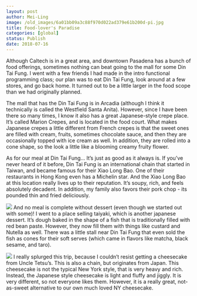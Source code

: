 ```yaml
---
layout: post
author: Mei-Ling
image: /old_images/6a01bb09a3c88f970d022ad379e61b200d-pi.jpg
title: Food-lover's Paradise
categories: [global]
status: Publish
date: 2018-07-16
---
```


Although Caltech is in a great area, and downtown Pasadena has a bunch of food offerings, sometimes nothing can beat going to the mall for some Din Tai Fung. I went with a few friends I had made in the intro functional programming class; our plan was to eat Din Tai Fung, look around at a few stores, and go back home. It turned out to be a little larger in the food scope than we had originally planned.

The mall that has the Din Tai Fung is in Arcadia (although I think it technically is called the Westfield Santa Anita). However, since I have been there so many times, I know it also has a great Japanese-style crepe place. It’s called Marion Crepes, and is located in the food court. What makes Japanese crepes a little different from French crepes is that the sweet ones are filled with cream, fruits, sometimes chocolate sauce, and then they are occasionally topped with ice cream as well. In addition, they are rolled into a cone shape, so the look a little like a blooming creamy fruity flower.

As for our meal at Din Tai Fung… It’s just as good as it always is. If you’ve never heard of it before, Din Tai Fung is an international chain that started in Taiwan, and became famous for their Xiao Long Bao. One of their restaurants in Hong Kong even has a Michelin star. And the Xiao Long Bao at this location really lives up to their reputation. It’s soupy, rich, and feels absolutely decadent. In addition, my family also favors their pork chop - its pounded thin and fried deliciously.


![](/old_images/6a01bb09a3c88f970d022ad379e627200d-pi.jpg)
And no meal is complete without dessert (even though we started out with some)! I went to a place selling taiyaki, which is another japanese dessert. It’s dough baked in the shape of a fish that is traditionally filled with red bean paste. However, they now fill them with things like custard and Nutella as well. There was a little stall near Din Tai Fung that even sold the fish as cones for their soft serves (which came in flavors like matcha, black sesame, and taro).


![](/old_images/6a01bb09a3c88f970d022ad399c3da200b-pi.jpg)
I really splurged this trip, because I couldn’t resist getting a cheesecake from Uncle Tetsu’s. This is also a chain, but originates from Japan. This cheesecake is not the typical New York style, that is very heavy and rich. Instead, the Japanese style cheesecake is light and fluffy and jiggly. It is very different, so not everyone likes them. However, it is a really great, not-as-sweet alternative to our own much loved NY cheesecake.

